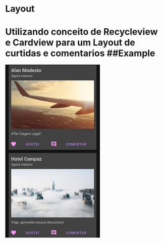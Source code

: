 # Layout
Utilizando conceito de Recycleview e Cardview para um Layout de curtidas e comentarios
##Example
=======
<img width="300" alt="SwipeableRecyclerView" src="https://github.com/AlanAndCode/Layout/blob/main/app/src/main/res/drawable/example.jpg"> 
